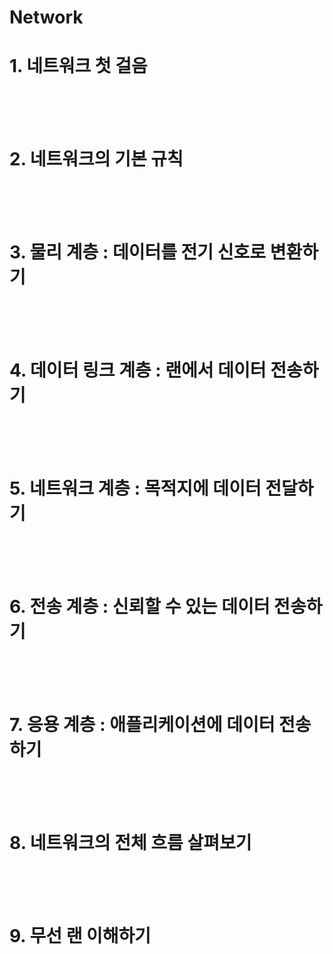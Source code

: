 # Network

# 1. 네트워크 첫 걸음

<br>
<br>
<br>

# 2. 네트워크의 기본 규칙

<br>
<br>
<br>

# 3. 물리 계층 : 데이터를 전기 신호로 변환하기

<br>
<br>
<br>

# 4. 데이터 링크 계층 : 랜에서 데이터 전송하기

<br>
<br>
<br>

# 5. 네트워크 계층 : 목적지에 데이터 전달하기

<br>
<br>
<br>

# 6. 전송 계층 : 신뢰할 수 있는 데이터 전송하기

<br>
<br>
<br>

# 7. 응용 계층 : 애플리케이션에 데이터 전송하기

<br>
<br>
<br>

# 8. 네트워크의 전체 흐름 살펴보기

<br>
<br>
<br>

# 9. 무선 랜 이해하기